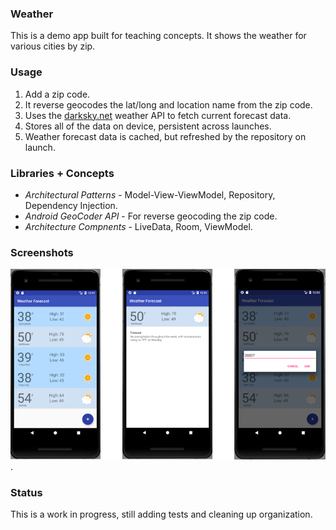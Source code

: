 ### Weather
This is a demo app built for teaching concepts.  It shows the weather for various cities by zip.

### Usage

1. Add a zip code.
2. It reverse geocodes the lat/long and location name from the zip code.
3. Uses the [darksky.net](https://darksky.net) weather API to fetch current forecast data.
4. Stores all of the data on device, persistent across launches.
5. Weather forecast data is cached, but refreshed by the repository on launch.

### Libraries + Concepts
* *Architectural Patterns* - Model-View-ViewModel, Repository, Dependency Injection.
* *Android GeoCoder API* - For reverse geocoding the zip code.
* *Architecture Compnents* - LiveData, Room, ViewModel.

### Screenshots
![Get the weatherList forecast in your city!](WeatherAppScreenshots.png).

### Status
This is a work in progress, still adding tests and cleaning up organization.
